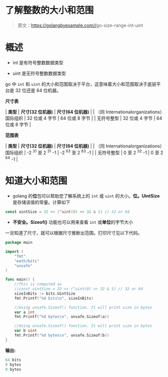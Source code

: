 # 了解整数的大小和范围

> 原文：<https://golangbyexample.com//>go-size-range-int-uint

# **概述**

*   int 是有符号整数数据类型

*   uint 是无符号整数数据类型

go 中 `int` 和 `uint` 的大小和范围取决于平台，这意味着大小和范围取决于底层平台是 32 位还是 64 位机器。

**尺寸表**



| **类型** | **尺寸(32 位机器)** | **尺寸(64 位机器)** |
| （同 Internationalorganizations）国际组织 | 32 位或 4 字节 | 64 位或 8 字节 |
| 无符号整型 | 32 位或 4 字节 | 64 位或 8 字节 |



**范围表**



| **类型** | **尺寸(32 位机器)** | **尺寸(64 位机器)** |
| （同 Internationalorganizations）国际组织 | -2 <sup>31</sup> 至 2 <sup>31</sup> -1 | -2 <sup>63</sup> 至 2 <sup>63</sup> -1 |
| 无符号整型 | 0 至 2 <sup>32</sup> -1 | 0 至 2 <sup>64</sup> -1 |



# **知道大小和范围**

*   golang 的**位**包可以帮助您了解系统上的 `int` 或 `uint` 的大小。**位。UintSize** 是存储该值的常量。计算如下

```go
const uintSize = 32 << (^uint(0) >> 32 & 1) // 32 or 64
```

*   **不安全。Sizeof()** 功能也可以用来查看 `int` 或**单位**的字节大小

一旦知道了尺寸，就可以根据尺寸推断出范围。打印尺寸见以下代码。

```go
package main

import (
    "fmt"
    "math/bits"
    "unsafe"
)

func main() {
    //This is computed as 
    //const uintSize = 32 << (^uint(0) >> 32 & 1) // 32 or 64
    sizeInBits := bits.UintSize
    fmt.Printf("%d bits\n", sizeInBits)

    //Using unsafe.Sizeof() function. It will print size in bytes
    var a int
    fmt.Printf("%d bytes\n", unsafe.Sizeof(a))

    //Using unsafe.Sizeof() function. It will print size in bytes
    var b uint
    fmt.Printf("%d bytes\n", unsafe.Sizeof(b))
}
```

**输出:**

```go
64 bits
8 bytes
8 bytes
```